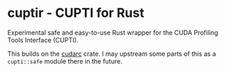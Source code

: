 # cuptir - CUPTI for Rust

Experimental safe and easy-to-use Rust wrapper for the CUDA Profiling Tools Interface (CUPTI).

This builds on the [cudarc](https://github.com/coreylowman/cudarc) crate.
I may upstream some parts of this as a `cupti::safe` module there in the future.
